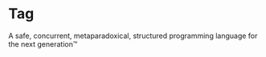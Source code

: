 Tag
===

A safe, concurrent, metaparadoxical, structured programming language for the next generation™
